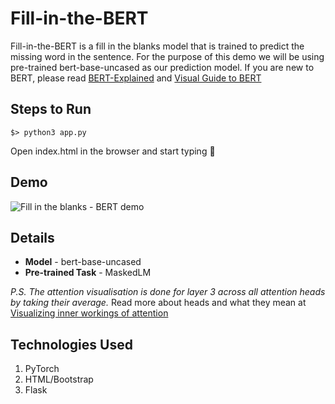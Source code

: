 # Fill-in-the-BERT
Fill-in-the-BERT is a fill in the blanks model that is trained to predict the missing word in the sentence. For the purpose of this demo we will be using pre-trained bert-base-uncased as our prediction model. If you are new to BERT, please read [BERT-Explained](https://towardsdatascience.com/bert-explained-state-of-the-art-language-model-for-nlp-f8b21a9b6270) and [Visual Guide to BERT](http://jalammar.github.io/a-visual-guide-to-using-bert-for-the-first-time/)

## Steps to Run
````
$> python3 app.py
````
Open index.html in the browser and start typing :speech_balloon:



## Demo
![Fill in the blanks - BERT demo](https://github.com/prakhar21/Fill-in-the-BERT/blob/master/demo.gif)

## Details
* __Model__ - bert-base-uncased
* __Pre-trained Task__ - MaskedLM

_P.S. The attention visualisation is done for layer 3 across all attention heads by taking their average._ Read more about heads and what they mean at [Visualizing inner workings of attention](https://towardsdatascience.com/deconstructing-bert-part-2-visualizing-the-inner-workings-of-attention-60a16d86b5c1)

## Technologies Used
1. PyTorch
2. HTML/Bootstrap
3. Flask
